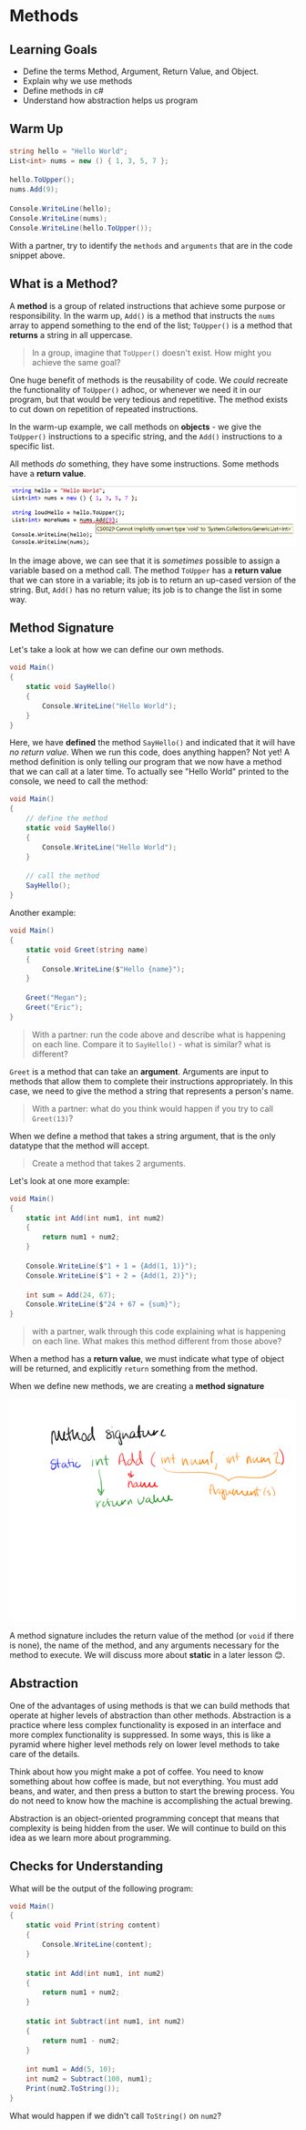 # Methods

## Learning Goals
* Define the terms Method, Argument, Return Value, and Object.
* Explain why we use methods
* Define methods in c#
* Understand how abstraction helps us program

## Warm Up

```c#
string hello = "Hello World";
List<int> nums = new () { 1, 3, 5, 7 };

hello.ToUpper();
nums.Add(9);

Console.WriteLine(hello);
Console.WriteLine(nums);
Console.WriteLine(hello.ToUpper());
```

With a partner, try to identify the `methods` and `arguments` that are in the code snippet above.

## What is a Method?

A **method** is a group of related instructions that achieve some purpose or responsibility.  In the warm up, `Add()` is a method that instructs the `nums` array to append something to the end of the list; `ToUpper()` is a method that **returns** a string in all uppercase.

> In a group, imagine that `ToUpper()` doesn't exist.  How might you achieve the same goal?

One huge benefit of methods is the reusability of code.  We _could_ recreate the functionality of `ToUpper()` adhoc, or whenever we need it in our program, but that would be very tedious and repetitive.  The method exists to cut down on repetition of repeated instructions.

In the warm-up example, we call methods on **objects** - we give the `ToUpper()` instructions to a specific string, and the `Add()` instructions to a specific list.

All methods _do_ something, they have some instructions.  Some methods have a **return value**.

![Image of assigning method calls to variables](/Mod1/Images/Week3/AssigningReturnValues.png)

In the image above, we can see that it is _sometimes_ possible to assign a variable based on a method call.  The method `ToUpper` has a **return value** that we can store in a variable; its job is to return an up-cased version of the string.  But, `Add()` has no return value; its job is to change the list in some way.

## Method Signature

Let's take a look at how we can define our own methods.

```c#
void Main()
{
	static void SayHello()
	{
		Console.WriteLine("Hello World");
	}
}
```

Here, we have **defined** the method `SayHello()` and indicated that it will have _no return value_. When we run this code, does anything happen?  Not yet!  A method definition is only telling our program that we now have a method that we can call at a later time.  To actually see "Hello World" printed to the console, we need to call the method:

```c#
void Main()
{
    // define the method
    static void SayHello()
    {
        Console.WriteLine("Hello World");
    }

    // call the method
    SayHello();
}
```

Another example:

```c#
void Main()
{
    static void Greet(string name)
    {
        Console.WriteLine($"Hello {name}");
    }

    Greet("Megan");
    Greet("Eric");
}
```

> With a partner: run the code above and describe what is happening on each line.  Compare it to `SayHello()` - what is similar? what is different?

`Greet` is a method that can take an **argument**.  Arguments are input to methods that allow them to complete their instructions appropriately.  In this case, we need to give the method a string that represents a person's name.

> With a partner: what do you think would happen if you try to call `Greet(13)`?

When we define a method that takes a string argument, that is the only datatype that the method will accept.

> Create a method that takes 2 arguments.

Let's look at one more example:

```c#
void Main()
{
    static int Add(int num1, int num2)
    {
        return num1 + num2;
    }

    Console.WriteLine($"1 + 1 = {Add(1, 1)}");
    Console.WriteLine($"1 + 2 = {Add(1, 2)}");

    int sum = Add(24, 67);
    Console.WriteLine($"24 + 67 = {sum}");
}
```

> with a partner, walk through this code explaining what is happening on each line.  What makes this method different from those above?

When a method has a **return value**, we must indicate what type of object will be returned, and explicitly `return` something from the method.

When we define new methods, we are creating a **method signature**

![Diagram of Method Signature](/Mod1/Images/Week3/MethodSignature.png)

A method signature includes the return value of the method (or `void` if there is none), the name of the method, and any arguments necessary for the method to execute. We will discuss more about **static** in a later lesson 😊.

## Abstraction

One of the advantages of using methods is that we can build methods that operate at higher levels of abstraction than other methods. Abstraction is a practice where less complex functionality is exposed in an interface and more complex functionality is suppressed. In some ways, this is like a pyramid where higher level methods rely on lower level methods to take care of the details.

Think about how you might make a pot of coffee.  You need to know something about how coffee is made, but not everything.  You must add beans, and water, and then press a button to start the brewing process.  You do not need to know how the machine is accomplishing the actual brewing.

Abstraction is an object-oriented programming concept that means that complexity is being hidden from the user.  We will continue to build on this idea as we learn more about programming.


## Checks for Understanding
What will be the output of the following program:

```c#
void Main()
{
    static void Print(string content)
    {
        Console.WriteLine(content);
    }

    static int Add(int num1, int num2)
    {
        return num1 + num2;
    }

    static int Subtract(int num1, int num2)
    {
        return num1 - num2;
    }

    int num1 = Add(5, 10);
    int num2 = Subtract(100, num1);
    Print(num2.ToString());
}
```

What would happen if we didn't call `ToString()` on `num2`?